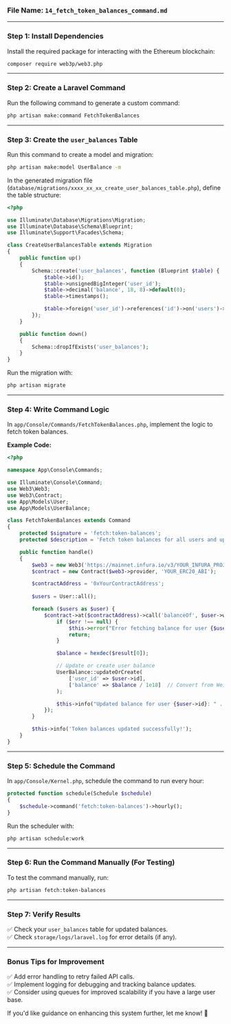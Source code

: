 ### File Name: `14_fetch_token_balances_command.md`

---

### **Step 1: Install Dependencies**
Install the required package for interacting with the Ethereum blockchain:  

```bash
composer require web3p/web3.php
```

---

### **Step 2: Create a Laravel Command**
Run the following command to generate a custom command:  

```bash
php artisan make:command FetchTokenBalances
```

---

### **Step 3: Create the `user_balances` Table**
Run this command to create a model and migration:

```bash
php artisan make:model UserBalance -m
```

In the generated migration file (`database/migrations/xxxx_xx_xx_create_user_balances_table.php`), define the table structure:

```php
<?php

use Illuminate\Database\Migrations\Migration;
use Illuminate\Database\Schema\Blueprint;
use Illuminate\Support\Facades\Schema;

class CreateUserBalancesTable extends Migration
{
    public function up()
    {
        Schema::create('user_balances', function (Blueprint $table) {
            $table->id();
            $table->unsignedBigInteger('user_id');
            $table->decimal('balance', 18, 8)->default(0);
            $table->timestamps();

            $table->foreign('user_id')->references('id')->on('users')->onDelete('cascade');
        });
    }

    public function down()
    {
        Schema::dropIfExists('user_balances');
    }
}
```

Run the migration with:  
```bash
php artisan migrate
```

---

### **Step 4: Write Command Logic**
In `app/Console/Commands/FetchTokenBalances.php`, implement the logic to fetch token balances.

**Example Code:**
```php
<?php

namespace App\Console\Commands;

use Illuminate\Console\Command;
use Web3\Web3;
use Web3\Contract;
use App\Models\User;
use App\Models\UserBalance;

class FetchTokenBalances extends Command
{
    protected $signature = 'fetch:token-balances';
    protected $description = 'Fetch token balances for all users and update the user_balances table';

    public function handle()
    {
        $web3 = new Web3('https://mainnet.infura.io/v3/YOUR_INFURA_PROJECT_ID');
        $contract = new Contract($web3->provider, 'YOUR_ERC20_ABI');

        $contractAddress = '0xYourContractAddress';
        
        $users = User::all();

        foreach ($users as $user) {
            $contract->at($contractAddress)->call('balanceOf', $user->wallet_address, function ($err, $result) use ($user) {
                if ($err !== null) {
                    $this->error("Error fetching balance for user {$user->id}: " . $err->getMessage());
                    return;
                }

                $balance = hexdec($result[0]);

                // Update or create user balance
                UserBalance::updateOrCreate(
                    ['user_id' => $user->id],
                    ['balance' => $balance / 1e18]  // Convert from Wei to Ether
                );

                $this->info("Updated balance for user {$user->id}: " . $balance / 1e18);
            });
        }

        $this->info('Token balances updated successfully!');
    }
}
```

---

### **Step 5: Schedule the Command**
In `app/Console/Kernel.php`, schedule the command to run every hour:

```php
protected function schedule(Schedule $schedule)
{
    $schedule->command('fetch:token-balances')->hourly();
}
```

Run the scheduler with:  
```bash
php artisan schedule:work
```

---

### **Step 6: Run the Command Manually (For Testing)**
To test the command manually, run:  
```bash
php artisan fetch:token-balances
```

---

### **Step 7: Verify Results**
✅ Check your `user_balances` table for updated balances.  
✅ Check `storage/logs/laravel.log` for error details (if any).

---

### **Bonus Tips for Improvement**
✅ Add error handling to retry failed API calls.  
✅ Implement logging for debugging and tracking balance updates.  
✅ Consider using queues for improved scalability if you have a large user base.  

If you'd like guidance on enhancing this system further, let me know! 🚀